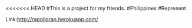 <<<<<<< HEAD
#This is a project for my friends.
#Philippines
#Represent


Link:http://rapollorap.herokuapp.com/
